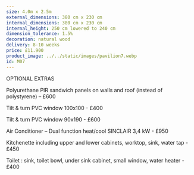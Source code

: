 ```yaml
---
size: 4.0m x 2.5m
external_dimensions: 380 cm x 230 cm
internal_dimensions: 380 cm x 230 cm
internal_height: 250 cm lowered to 240 cm
dimension_tolerance: 1.5%
decoration: natural wood
delivery: 8-10 weeks
price: £11.900
product_image: ../../static/images/pavilion7.webp
id: M07
---
```

OPTIONAL EXTRAS

Polyurethane PIR sandwich panels on walls and roof (instead of polystyrene) – £600

Tilt & turn PVC window 100x100 - £400

Tilt & turn PVC window 90x190 - £600

Air Conditioner – Dual function heat/cool SINCLAIR 3,4 kW - £950

Kitchenette including upper and lower cabinets, worktop, sink, water tap - £450

Toilet : sink, toilet bowl, under sink cabinet, small window, water heater - £400
